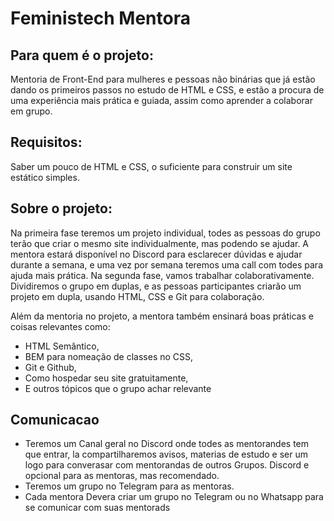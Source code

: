 # Feministech Mentora
## Para quem é o projeto:
Mentoria de Front-End para mulheres e pessoas não binárias que já estão dando os primeiros passos no estudo de HTML e CSS, e estão a procura de uma experiência mais prática e guiada, assim como aprender a colaborar em grupo.

## Requisitos: 
Saber um pouco de HTML e CSS, o suficiente para construir um site estático simples.

## Sobre o projeto:
Na primeira fase teremos um projeto individual, todes as pessoas do grupo terão que criar o mesmo site individualmente, mas podendo se ajudar.
A mentora estará disponível no Discord para esclarecer dúvidas e ajudar durante a semana, e uma vez por semana teremos uma call com todes para ajuda mais prática. 
Na segunda fase, vamos trabalhar colaborativamente. Dividiremos o grupo em duplas, e as pessoas participantes criarão um projeto em dupla, usando HTML, CSS e Git para colaboração.

Além da mentoria no projeto, a mentora também ensinará boas práticas e coisas relevantes como:
- HTML Semântico,
- BEM para nomeação de classes no CSS,
- Git e Github,
- Como hospedar seu site gratuitamente,
- E outros tópicos que o grupo achar relevante


## Comunicacao 
- Teremos um Canal geral no Discord onde todes as mentorandes tem que entrar, la compartilharemos avisos, materias de estudo e ser um logo para converasar com mentorandas de outros Grupos. Discord e opcional para as mentoras, mas recomendado.
- Teremos um grupo no Telegram para as mentoras.
- Cada mentora Devera criar um grupo no Telegram ou no Whatsapp para se comunicar com suas mentorads


